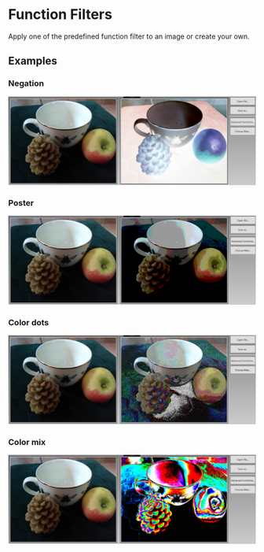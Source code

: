 # Function Filters
Apply one of the predefined function filter to an image or create your own.

## Examples
### Negation
![](./.Docs/Negative.PNG)
### Poster
![](./.Docs/Poster.PNG)
### Color dots
![](./.Docs/ColorDots.PNG)
### Color mix
![](./.Docs/ColorMix.PNG)

